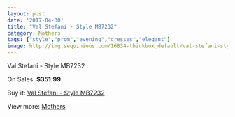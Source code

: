 ```yaml
---
layout: post
date: '2017-04-30'
title: "Val Stefani - Style MB7232"
category: Mothers
tags: ["style","prom","evening","dresses","elegant"]
image: http://img.sequinious.com/16834-thickbox_default/val-stefani-style-mb7232.jpg
---
```

Val Stefani - Style MB7232

On Sales: **$351.99**
<a href="https://www.sequinious.com/mothers/7938-val-stefani-style-mb7232.html"><amp-img layout="responsive" width="600" height="600" src="//img.sequinious.com/16834-thickbox_default/val-stefani-style-mb7232.jpg" alt="Val Stefani - Style MB7232 0" /></a>

Buy it: [Val Stefani - Style MB7232](https://www.sequinious.com/mothers/7938-val-stefani-style-mb7232.html "Val Stefani - Style MB7232")

View more: [Mothers](https://www.sequinious.com/6-mothers "Mothers")